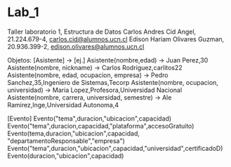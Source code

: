 # Lab_1
Taller laboratorio 1, Estructura de Datos
Carlos Andres Cid Angel, 21.224.679-4, carlos.cid@alumnos.ucn.cl
Edison Hariam Olivares Guzman, 20.936.399-2, edison.olivares@alumnos.ucn.cl

Objetos:
[Asistente]  -> [ej.]
Asistente(nombre,edad)  ->   Juan Perez,30
Asistente(nombre, nickname) ->   Carlos Rodriguez,carlitos22
Asistente(nombre, edad, ocupacion, empresa)  -> Pedro Sanchez,35,Ingeniero de Sistemas,Tecorp 
Asistente(nombre, ocupacion, universidad) -> Maria Lopez,Profesora,Universidad Nacional
Asistente(nombre, carrera, universidad, semestre) -> Ale Ramirez,Inge,Universidad Autonoma,4

[Evento]
Evento("tema",duracion,"ubicacion",capacidad)
Evento("tema",duracion,capacidad,"plataforma",accesoGratuito)
Evento(tema,duracion,"ubicacion",capacidad, "departamentoResponsable","empresa")
Evento("tema",duracion,"ubicacion",capacidad,"universidad",certificadoD)
Evento(duracion,"ubicacion",capacidad)